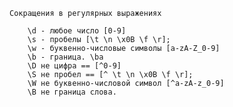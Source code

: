     Сокращения в регулярных выражениях

        \d - любое число [0-9]
        \s - пробелы [\t \n \x0B \f \r];
        \w - буквенно-числовые символы [a-zA-Z_0-9]
        \b - граница. \ba
        \D не цифра == [^0-9]
        \S не пробел == [^ \t \n \x0B \f \r];
        \W не буквенно-числовой символ [^a-zA-z_0-9]
        \B не граница слова.

